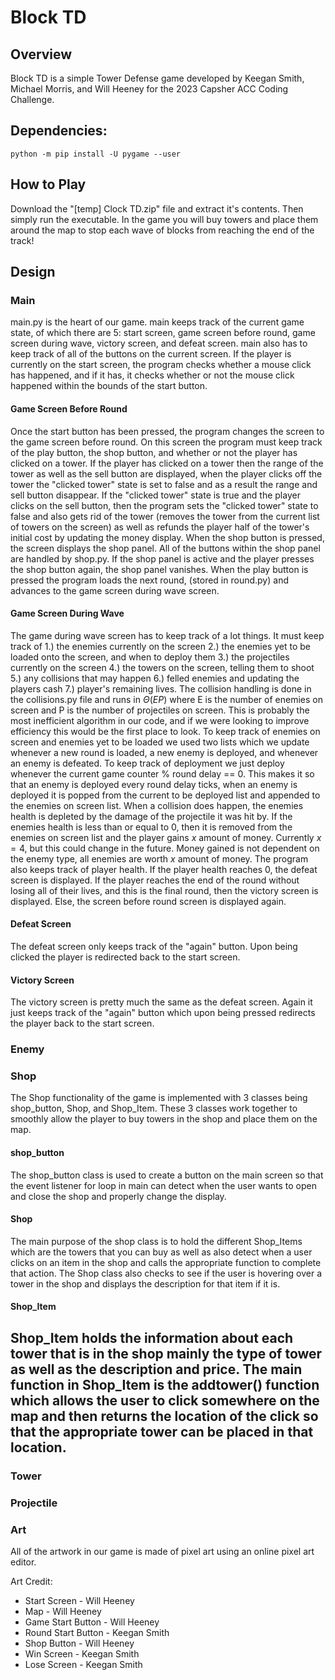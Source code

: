 # Block TD

## Overview
Block TD is a simple Tower Defense game developed by Keegan Smith, Michael Morris, and Will Heeney for the 2023 Capsher ACC Coding Challenge.


## Dependencies:  
``` 
python -m pip install -U pygame --user 
```
## How to Play
Download the "[temp] Clock TD.zip" file and extract it's contents. Then simply run the executable. 
In the game you will buy towers and place them around the map to stop each wave of blocks from reaching the end of the track!
## Design
### Main
main.py is the heart of our game. main keeps track of the current game state, of which there are 5: start screen, game screen before round, game screen during wave, victory screen, and defeat screen. main also has to keep track of all of the buttons on the current screen. If the player is currently on the start screen, the program checks whether a mouse click has happened, and if it has, it checks whether or not the mouse click happened within the bounds of the start button.
#### Game Screen Before Round
Once the start button has been pressed, the program changes the screen to the game screen before round. On this screen the program must keep track of the play button, the shop button, and whether or not the player has clicked on a tower. If the player has clicked on a tower then the range of the tower as well as the sell button are displayed, when the player clicks off the tower the "clicked tower" state is set to false and as a result the range and sell button disappear. If the "clicked tower" state is true and the player clicks on the sell button, then the program sets the "clicked tower" state to false and also gets rid of the tower (removes the tower from the current list of towers on the screen) as well as refunds the player half of the tower's initial cost by updating the money display. When the shop button is pressed, the screen displays the shop panel. All of the buttons within the shop panel are handled by shop.py. If the shop panel is active and the player presses the shop button again, the shop panel vanishes. When the play button is pressed the program loads the next round, (stored in round.py) and advances to the game screen during wave screen.
#### Game Screen During Wave
The game during wave screen has to keep track of a lot things. It must keep track of 1.) the enemies currently on the screen 2.) the enemies yet to be loaded onto the screen, and when to deploy them 3.) the projectiles currently on the screen 4.) the towers on the screen, telling them to shoot 5.) any collisions that may happen 6.) felled enemies and updating the players cash 7.) player's remaining lives. The collision handling is done in the collisions.py file and runs in $\Theta(EP)$ where E is the number of enemies on screen and P is the number of projectiles on screen. This is probably the most inefficient algorithm in our code, and if we were looking to improve efficiency this would be the first place to look. To keep track of enemies on screen and enemies yet to be loaded we used two lists which we update whenever a new round is loaded, a new enemy is deployed, and whenever an enemy is defeated. To keep track of deployment we just deploy whenever the current game counter % round delay == 0. This makes it so that an enemy is deployed every round delay ticks, when an enemy is deployed it is popped from the current to be deployed list and appended to the enemies on screen list. When a collision does happen, the enemies health is depleted by the damage of the projectile it was hit by. If the enemies health is less than or equal to 0, then it is removed from the enemies on screen list and the player gains $x$ amount of money. Currently $x = 4$, but this could change in the future. Money gained is not dependent on the enemy type, all enemies are worth $x$ amount of money. The program also keeps track of player health. If the player health reaches 0, the defeat screen is displayed. If the player reaches the end of the round without losing all of their lives, and this is the final round, then the victory screen is displayed. Else, the screen before round screen is displayed again.
#### Defeat Screen
The defeat screen only keeps track of the "again" button. Upon being clicked the player is redirected back to the start screen.
#### Victory Screen
The victory screen is pretty much the same as the defeat screen. Again it just keeps track of the "again" button which upon being pressed redirects the player back to the start screen.


### Enemy

### Shop
The Shop functionality of the game is implemented with 3 classes being shop_button, Shop, and Shop_Item. These 3 classes work together to smoothly allow the player to buy towers in the shop and place them on the map.
#### shop_button
The shop_button class is used to create a button on the main screen so that the event listener for loop in main can detect when the user wants to open and close the shop and properly change the display.
#### Shop
The main purpose of the shop class is to hold the different Shop_Items which are the towers that you can buy as well as also detect when a user clicks on an item in the shop and calls the appropriate function to complete that action. The Shop class also checks to see if the user is hovering over a tower in the shop and displays the description for that item if it is.
#### Shop_Item
Shop_Item holds the information about each tower that is in the shop mainly the type of tower as well as the description and price. The main function in Shop_Item is the addtower() function which allows the user to click somewhere on the map and then returns the location of the click so that the appropriate tower can be placed in that location.
---------------------

### Tower

### Projectile

### Art
All of the artwork in our game is made of pixel art using an online pixel art editor.

Art Credit:
* Start Screen - Will Heeney
* Map - Will Heeney
* Game Start Button - Will Heeney
* Round Start Button - Keegan Smith
* Shop Button - Will Heeney
* Win Screen - Keegan Smith
* Lose Screen - Keegan Smith